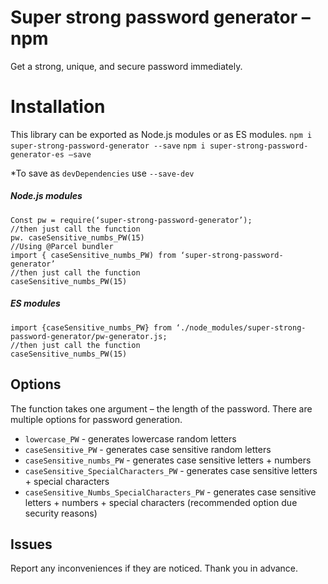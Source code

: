 # Super strong password generator –npm

Get a strong, unique, and secure password immediately.

# Installation

This library can be exported as Node.js modules or as ES modules.
`npm i super-strong-password-generator --save`
`npm i super-strong-password-generator-es –save`

\*To save as `devDependencies` use `--save-dev`

##### Node.js modules

```
Const pw = require(‘super-strong-password-generator’);
//then just call the function
pw. caseSensitive_numbs_PW(15)
//Using @Parcel bundler
import { caseSensitive_numbs_PW) from ‘super-strong-password-generator’
//then just call the function
caseSensitive_numbs_PW(15)
```

##### ES modules

```
import {caseSensitive_numbs_PW} from ‘./node_modules/super-strong-password-generator/pw-generator.js;
//then just call the function
caseSensitive_numbs_PW(15)
```

## Options

The function takes one argument – the length of the password.
There are multiple options for password generation.

- `lowercase_PW` - generates lowercase random letters
- `caseSensitive_PW` - generates case sensitive random letters
- `caseSensitive_numbs_PW` - generates case sensitive letters + numbers
- `caseSensitive_SpecialCharacters_PW` - generates case sensitive letters + special characters
- `caseSensitive_Numbs_SpecialCharacters_PW` - generates case sensitive letters + numbers + special characters (recommended option due security reasons)

## Issues

Report any inconveniences if they are noticed. Thank you in advance.
